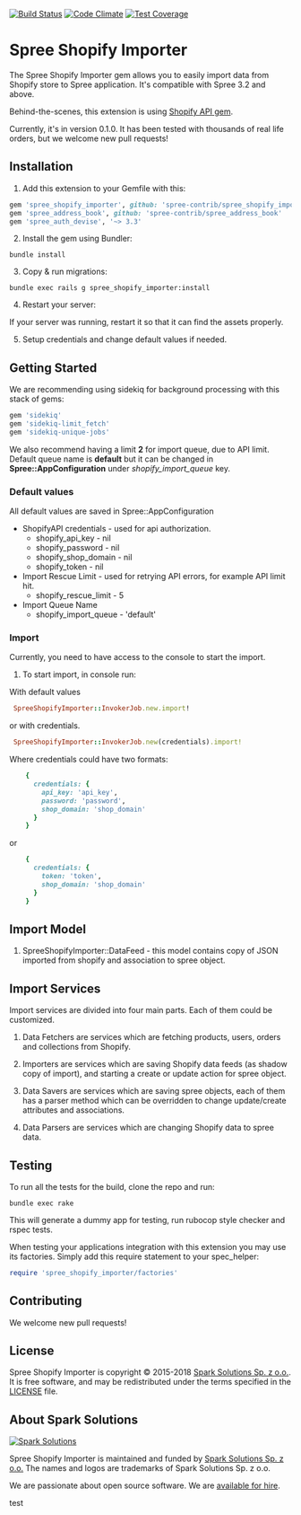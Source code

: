 [![Build Status](https://travis-ci.org/spark-solutions/spree_shopify_importer.svg?branch=master)](https://travis-ci.org/spark-solutions/spree_shopify_importer)
[![Code Climate](https://codeclimate.com/github/spark-solutions/spree_shopify_importer/badges/gpa.svg)](https://codeclimate.com/github/spark-solutions/spree_shopify_importer)
[![Test Coverage](https://codeclimate.com/github/spark-solutions/spree_shopify_importer/badges/coverage.svg)](https://codeclimate.com/github/spark-solutions/spree_shopify_importer/coverage)

Spree Shopify Importer
====================

The Spree Shopify Importer gem allows you to easily import data from Shopify store to Spree application.
It's compatible with Spree 3.2 and above.

Behind-the-scenes, this extension is using [Shopify API gem](https://github.com/Shopify/shopify_api).

Currently, it's in version 0.1.0. It has been tested with thousands of real life orders, but we welcome new pull requests!

## Installation

1. Add this extension to your Gemfile with this:
  ```ruby
  gem 'spree_shopify_importer', github: 'spree-contrib/spree_shopify_importer'
  gem 'spree_address_book', github: 'spree-contrib/spree_address_book'
  gem 'spree_auth_devise', '~> 3.3'

  ```

2. Install the gem using Bundler:
  ```shell
  bundle install
  ```

3. Copy & run migrations:
  ```shell
  bundle exec rails g spree_shopify_importer:install
  ```

4. Restart your server:

  If your server was running, restart it so that it can find the assets properly.
  
5. Setup credentials and change default values if needed.

## Getting Started

We are recommending using sidekiq for background processing with this stack of gems:

```ruby
gem 'sidekiq'
gem 'sidekiq-limit_fetch'
gem 'sidekiq-unique-jobs'
```

We also recommend having a limit **2** for import queue, due to API limit. Default queue name is **default** 
but it can be changed in **Spree::AppConfiguration** under *shopify_import_queue* key.

### Default values
   
All default values are saved in Spree::AppConfiguration
   
- ShopifyAPI credentials - used for api authorization.
  * shopify_api_key - nil
  * shopify_password - nil
  * shopify_shop_domain - nil
  * shopify_token - nil
- Import Rescue Limit - used for retrying API errors, for example API limit hit.
  * shopify_rescue_limit - 5
- Import Queue Name
  * shopify_import_queue - 'default'
  
   
### Import

Currently, you need to have access to the console to start the import.

1. To start import, in console run:

With default values

```ruby
 SpreeShopifyImporter::InvokerJob.new.import!
```

or with credentials.

```ruby
 SpreeShopifyImporter::InvokerJob.new(credentials).import!
```

Where credentials could have two formats:

```ruby
    {
      credentials: {
        api_key: 'api_key', 
        password: 'password',
        shop_domain: 'shop_domain'
      }
    }
```

or 

```ruby
    {
      credentials: {
        token: 'token',
        shop_domain: 'shop_domain'
      }
    }
```
## Import Model

1. SpreeShopifyImporter::DataFeed - this model contains copy of JSON imported from shopify and association to spree object.

## Import Services

Import services are divided into four main parts. Each of them could be customized.

1. Data Fetchers are services which are fetching products, users, orders and collections from Shopify.

2. Importers are services which are saving Shopify data feeds (as shadow copy of import), and 
   starting a create or update action for spree object.
   
3. Data Savers are services which are saving spree objects, each of them has a parser method which can be 
   overridden to change update/create attributes and associations.
   
4. Data Parsers are services which are changing Shopify data to spree data.


## Testing

To run all the tests for the build, clone the repo and run:

```shell
bundle exec rake
```

This will generate a dummy app for testing, run rubocop style checker and rspec tests.

When testing your applications integration with this extension you may use its factories.
Simply add this require statement to your spec_helper:

```ruby
require 'spree_shopify_importer/factories'
```

## Contributing

We welcome new pull requests!

## License

Spree Shopify Importer is copyright © 2015-2018
[Spark Solutions Sp. z o.o.][spark]. It is free software,
and may be redistributed under the terms specified in the
[LICENSE](LICENSE.md) file.

## About Spark Solutions
[![Spark Solutions](http://sparksolutions.co/wp-content/uploads/2015/01/logo-ss-tr-221x100.png)][spark]

Spree Shopify Importer is maintained and funded by [Spark Solutions Sp. z o.o.](http://sparksolutions.co?utm_source=github)
The names and logos are trademarks of Spark Solutions Sp. z o.o.

We are passionate about open source software.
We are [available for hire][spark].

[spark]:http://sparksolutions.co?utm_source=github


test
